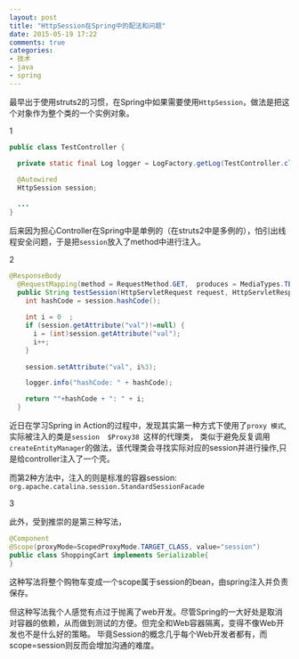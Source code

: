 ```yaml
---
layout: post
title: "HttpSession在Spring中的配法和问题"
date: 2015-05-19 17:22
comments: true
categories: 
- 技术
- java 
- spring
---
```


最早出于使用struts2的习惯，在Spring中如果需要使用`HttpSession`，做法是把这个对象作为整个类的一个实例对象。

1 

```java
public class TestController {

  private static final Log logger = LogFactory.getLog(TestController.class);
  
  @Autowired
  HttpSession session;

  ...
}
```

后来因为担心Controller在Spring中是单例的（在struts2中是多例的），怕引出线程安全问题，于是把`session`放入了method中进行注入。

2 

```java
@ResponseBody
  @RequestMapping(method = RequestMethod.GET,  produces = MediaTypes.TEXT_HTML_UTF_8)
  public String testSession(HttpServletRequest request, HttpServletResponse response, Model model, HttpSession session) {
    int hashCode = session.hashCode();
    
    int i = 0  ;
    if (session.getAttribute("val")!=null) {
      i = (int)session.getAttribute("val");
      i++;
    } 
    
    session.setAttribute("val", i%3);

    logger.info("hashCode: " + hashCode);

    return ""+hashCode + ": " + i;
  }
```

近日在学习Spring in Action的过程中，发现其实第一种方式下使用了`proxy 模式`, 实际被注入的类是`session  $Proxy38 `这样的代理类，
类似于避免反复调用`createEntityManager`的做法，该代理类会寻找实际对应的session并进行操作,只是给controller注入了一个壳。

而第2种方法中，注入的则是标准的容器session: `org.apache.catalina.session.StandardSessionFacade`

3 

此外，受到推崇的是第三种写法，

```java
@Component
@Scope(proxyMode=ScopedProxyMode.TARGET_CLASS, value="session")
public class ShoppingCart implements Serializable{
}
```

这种写法将整个购物车变成一个scope属于session的bean，由spring注入并负责保存。

但这种写法我个人感觉有点过于抛离了web开发。尽管Spring的一大好处是取消对容器的依赖，从而做到测试的方便。但完全和Web容器隔离，变得不像Web开发也不是什么好的策略。
毕竟Session的概念几乎每个Web开发者都有，而scope=session则反而会增加沟通的难度。
